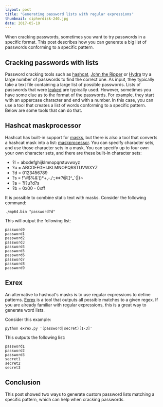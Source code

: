 ```yaml
---
layout: post
title: "Generating password lists with regular expressions"
thumbnail: cipherdisk-240.jpg
date: 2017-05-10
---
```


When cracking passwords, sometimes you want to try passwords in a specific format. This post describes how you can generate a big list of passwords conforming to a specific pattern.

## Cracking passwords with lists

Password cracking tools such as [hashcat](https://hashcat.net/hashcat/), [John the Ripper](http://www.openwall.com/john/) or [Hydra](http://sectools.org/tool/hydra/) try a large number of passwords to find the correct one. As input, they typically take a text file containing a large list of possible passwords. Lists of passwords that were [leaked](https://wiki.skullsecurity.org/Passwords) are typically used. However, sometimes you have some clue as to the format of the passwords. For example, they start with an uppercase character and end with a number. In this case, you can use a tool that creates a list of words conforming to a specific pattern. Below are some tools that can do that.

## Hashcat maskprocessor

Hashcat has built-in support for [masks](https://hashcat.net/wiki/doku.php?id=mask_attack), but there is also a tool that converts a hashcat mask into a list: [maskprocessor](https://github.com/hashcat/maskprocessor). You can specify character sets, and use those character sets in a mask. You can specify up to four own your own character sets, and there are these built-in character sets:

* ?l = abcdefghijklmnopqrstuvwxyz
* ?u = ABCDEFGHIJKLMNOPQRSTUVWXYZ
* ?d = 0123456789
* ?s =  !"#$%&'()*+,-./:;<=>?@[\]^_\`{\|}~
* ?a = ?l?u?d?s
* ?b = 0x00 - 0xff

It is possible to combine static text with masks. Consider the following command:

    ./mp64.bin "password?d"

This will output the following list:

    password0
    password1
    password2
    password3
    password4
    password5
    password6
    password7
    password8
    password9

## Exrex

An alternative to hashcat's masks is to use regular expressions to define patterns. [Exrex](https://github.com/asciimoo/exrex) is a tool that outputs all possible matches to a given regex. If you are already familiar with regular expressions, this is a great way to generate word lists.

Consider this example:

    python exrex.py '(password|secret)[1-3]'

This outputs the following list:

    password1
    password2
    password3
    secret1
    secret2
    secret3

## Conclusion

This post showed two ways to generate custom password lists matching a specific pattern, which can help when cracking passwords.
